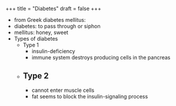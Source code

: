 +++
title = "Diabetes"
draft = false
+++

-   from Greek diabetes mellitus:
-   diabetes: to pass through or siphon
-   mellitus: honey, sweet
-   Types of diabetes
    -   Type 1
        -   insulin-deficiency
        -   immune system destroys producing cells in the pancreas
    -   Type 2
        -
        -   cannot enter muscle cells
        -   fat seems to block the insulin-signaling process
